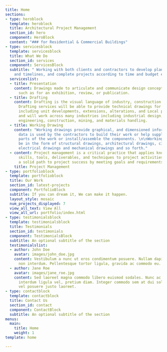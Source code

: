 ```yaml
---
title: Home
sections:
- type: heroblock
  template: heroblock
  title: Architectural Project Management
  section_id: hero
  component: HeroBlock
  content: "### for Residential & Commercial Buildings"
- type: servicesblock
  template: servicesblock
  title: What We Do
  section_id: services
  component: ServicesBlock
  subtitle: " Working with both clients and contractors to develop plans, set schedules
    and timelines, and complete projects according to time and budget expectations."
  serviceslist:
  - title: Presentation
    content: Drawings made to articulate and communicate design concept or proposal;
      such as for an exhibition, review, or publication.
  - title: Drafting
    content: Drafting is the visual language of industry, construction and engineering.
      Drafting services will be able to provide technical drawings for any purpose,
      including unit developments, extensions, alterations, and Local permit applications
      and will work across many industries including industrial design, surveying,
      engineering, construction, mining, and materials handling.
  - title: Working Drawing
    content: "Working drawings provide graphical, and dimensioned information. This
      data is used by the contractors to build their work or help suppliers to create
      parts of the work or install/assemble the components. \n\nWorking drawing can
      be in the form of structural drawings, architectural drawings, civil drawings,
      electrical drawings and mechanical drawings and so forth."
  - content: Project management is a critical practice that applies knowledge of process,
      skills, tools, deliverables, and techniques to project activities to ensure
      a solid path to project success by meeting goals and requirements.
    title: Project Management
- type: portfolioblock
  template: portfolioblock
  title: Our Work
  section_id: latest-projects
  component: PortfolioBlock
  subtitle: If you can dream it, We can make it happen.
  layout_style: mosaic
  num_projects_displayed: 7
  view_all_text: View All
  view_all_url: portfolio/index.html
- type: testimonialsblock
  template: testimonialsblock
  title: Testimonials
  section_id: testimonials
  component: TestimonialsBlock
  subtitle: An optional subtitle of the section
  testimonialslist:
  - author: John Doe
    avatar: images/john_doe.jpg
    content: Vestibulum a nunc ut eros condimentum posuere. Nullam dapibus quis nunc
      non interdum. Pellentesque tortor ligula, gravida ac commodo eu.
  - author: Jane Roe
    avatar: images/jane_roe.jpg
    content: Sed laoreet magna commodo libero euismod sodales. Nunc ac libero convallis,
      interdum ligula vel, pretium diam. Integer commodo sem at dui sollicitudin,
      vel posuere justo laoreet.
- type: contactblock
  template: contactblock
  title: Contact Us
  section_id: contact
  component: ContactBlock
  subtitle: An optional subtitle of the section
menus:
  main:
    title: Home
    weight: 1
template: home

---
```

